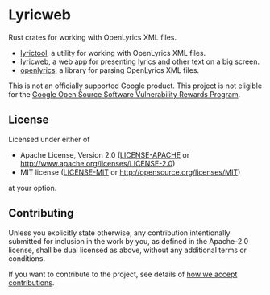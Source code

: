 # Lyricweb

Rust crates for working with OpenLyrics XML files.

- [lyrictool](./lyrictool), a utility for working with OpenLyrics XML files.
- [lyricweb](./lyricweb), a web app for presenting lyrics and other text on a big screen.
- [openlyrics](./openlyrics), a library for parsing OpenLyrics XML files.

This is not an officially supported Google product. This project is not eligible for the
[Google Open Source Software Vulnerability Rewards Program](https://bughunters.google.com/open-source-security).

## License

Licensed under either of

- Apache License, Version 2.0
  ([LICENSE-APACHE](LICENSE-APACHE) or http://www.apache.org/licenses/LICENSE-2.0)
- MIT license
  ([LICENSE-MIT](LICENSE-MIT) or http://opensource.org/licenses/MIT)

at your option.

## Contributing

Unless you explicitly state otherwise, any contribution intentionally submitted for inclusion in the
work by you, as defined in the Apache-2.0 license, shall be dual licensed as above, without any
additional terms or conditions.

If you want to contribute to the project, see details of
[how we accept contributions](../CONTRIBUTING.md).
